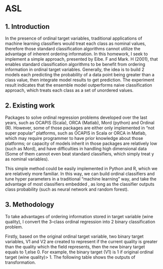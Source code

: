 # ASL
## 1. Introduction
In the presence of ordinal target variables, traditional applications of machine learning classifiers would treat
each class as nominal values, therefore those standard classification algorithms cannot utilize the advantage of
inherent ordering information. In this homework, I seek to implement a simple approach, presented by Eibe. F
and Mark. H (2001), that enables standard classification algorithms to be benefit from ordering information in
ordinal target variables. Generally, the idea is to build 2 models each predicting the probability of a data point
being greater than a class value, then integrate model results to get prediction. The experiment result indicates
that the ensemble model outperforms naive classification approach, which treats each class as a set of unordered
values.

## 2. Existing work
Packages to solve ordinal regression problems developed over the last years, such as OCAPIS (Scala), ORCA
(Matlab), Mord (python) and Ordinal (R). However, some of those packages are either only implemented in
“not super popular” platforms, such as OCAPIS in Scala or ORCA in Matlab, which may require programmer
to have prior knowledge about those platforms; or capacity of models inherit in those packages are relatively
low (such as Mord), and have difficulties in handling high dimensional data (Some of them cannot even beat
standard classifiers, which simply treat y as nominal variables).

This simple method could be easily implemented in Python and R, which we are relatively more familiar. In this
way, we can build ordinal classifiers and tune hyper parameters in a traditional “machine learning” way, and
take the advantage of most classifiers embedded , as long as the classifier outputs class probability (such as
neural network and random forest).

## 3. Methodology
To take advantages of ordering information stored in target variable (wine quality), I convert the 3–class ordinal
regression into 2 binary classification problem.

Firstly, based on the original ordinal target variable, two binary target variables, V1 and V2 are created to
represent if the current quality is greater than the quality which the field represents, then the new binary target
equals to 1,else 0. For example, the binary target (V1) is 1 if original ordinal target (wine quality)> 1. The
following table shows the outputs of transformation.

